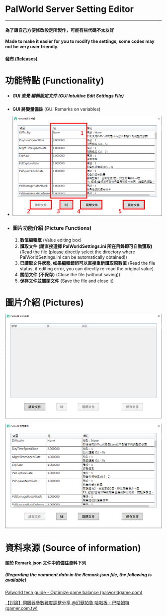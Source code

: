 # PalWorld Server Setting Editor

------

#### **為了讓自己方便修改設定所製作，可能有些代碼不太友好**

**Made to make it easier for you to modify the settings, some codes may not be very user friendly.**

#### [發布 (Releases)](https://github.com/murayuki/PalWorld-SettingTools/releases)

# 功能特點 (Functionality)

* ##### GUI 直覺 編輯設定文件 (GUI Intuitive Edit Settings File)

* **GUI 將變量備註** (GUI Remarks on variables)

* ![img03](./Images/img03.png)

* ### 圖片功能介紹 (Picture Functions)

  1. **數值編輯框** 
     (Value editing box)
  2. **讀取文件 (請直接選擇 PalWorldSettings.ini 所在目錄即可自動獲取)**
     (Read the file (please directly select the directory where PalWorldSettings.ini can be automatically obtained))
  3. **已讀取文件狀態, 如果編輯錯誤可以直接重新讀取原數值**
     (Read the file status, if editing error, you can directly re-read the original value)
  4. **關閉文件 (不保存)**
     (Close the file (without saving))
  5. **保存文件並關閉文件**
     (Save the file and close it)



# 圖片介紹 (Pictures)

![img01](./Images/img01.png)

![img02](./Images/img02.png)



# 資料來源 (Source of information)

**關於 Remark.json 文件中的備註資料下列**

##### **(Regarding the comment data in the Remark.json file, the following is available)**

[Palworld tech guide - Optimize game balance (palworldgame.com)](https://tech.palworldgame.com/optimize-game-balance)

[【討論】伺服器參數難度調整分享 @幻獸帕魯 哈啦板 - 巴哈姆特 (gamer.com.tw)](https://forum.gamer.com.tw/C.php?bsn=71458&snA=227)

